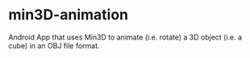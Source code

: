 # min3D-animation
Android App that uses Min3D to animate (i.e. rotate) a 3D object (i.e. a cube) in an OBJ file format.
